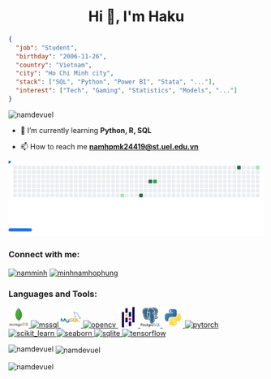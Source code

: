 <h1 align="center">Hi 👋, I'm Haku</h1>

```json
{
  "job": "Student",
  "birthday": "2006-11-26",
  "country": "Vietnam",
  "city": "Ho Chi Minh city",
  "stack": ["SQL", "Python", "Power BI", "Stata", "..."],
  "interest": ["Tech", "Gaming", "Statistics", "Models", "..."]
}
```

<p align="left"> <img src="https://komarev.com/ghpvc/?username=namdevuel&label=Profile%20views&color=0e75b6&style=flat" alt="namdevuel" /> </p>


- 🌱 I’m currently learning **Python, R, SQL**

- 📫 How to reach me **namhpmk24419@st.uel.edu.vn**

<picture>
  <source media="(prefers-color-scheme: dark)" srcset="https://raw.githubusercontent.com/NamDevUEL/NamDevUEL/github-breakout/images/breakout-dark.svg" />
  <source media="(prefers-color-scheme: light)" srcset="https://raw.githubusercontent.com/NamDevUEL/NamDevUEL/github-breakout/images/breakout-light.svg" />
  <img alt="Breakout Game" src="https://raw.githubusercontent.com/NamDevUEL/NamDevUEL/github-breakout/images/breakout-light.svg" />
</picture>


<h3 align="left">Connect with me:</h3>
<p align="left">
<a href="https://kaggle.com/namminh" target="blank"><img align="center" src="https://raw.githubusercontent.com/rahuldkjain/github-profile-readme-generator/master/src/images/icons/Social/kaggle.svg" alt="namminh" height="30" width="40" /></a>
<a href="https://www.hackerrank.com/minhnamhophung" target="blank"><img align="center" src="https://raw.githubusercontent.com/rahuldkjain/github-profile-readme-generator/master/src/images/icons/Social/hackerrank.svg" alt="minhnamhophung" height="30" width="40" /></a>
</p>

<h3 align="left">Languages and Tools:</h3>
<p align="left"> <a href="https://www.mongodb.com/" target="_blank" rel="noreferrer"> <img src="https://raw.githubusercontent.com/devicons/devicon/master/icons/mongodb/mongodb-original-wordmark.svg" alt="mongodb" width="40" height="40"/> </a> <a href="https://www.microsoft.com/en-us/sql-server" target="_blank" rel="noreferrer"> <img src="https://www.svgrepo.com/show/303229/microsoft-sql-server-logo.svg" alt="mssql" width="40" height="40"/> </a> <a href="https://www.mysql.com/" target="_blank" rel="noreferrer"> <img src="https://raw.githubusercontent.com/devicons/devicon/master/icons/mysql/mysql-original-wordmark.svg" alt="mysql" width="40" height="40"/> </a> <a href="https://opencv.org/" target="_blank" rel="noreferrer"> <img src="https://www.vectorlogo.zone/logos/opencv/opencv-icon.svg" alt="opencv" width="40" height="40"/> </a> <a href="https://pandas.pydata.org/" target="_blank" rel="noreferrer"> <img src="https://raw.githubusercontent.com/devicons/devicon/2ae2a900d2f041da66e950e4d48052658d850630/icons/pandas/pandas-original.svg" alt="pandas" width="40" height="40"/> </a> <a href="https://www.postgresql.org" target="_blank" rel="noreferrer"> <img src="https://raw.githubusercontent.com/devicons/devicon/master/icons/postgresql/postgresql-original-wordmark.svg" alt="postgresql" width="40" height="40"/> </a> <a href="https://www.python.org" target="_blank" rel="noreferrer"> <img src="https://raw.githubusercontent.com/devicons/devicon/master/icons/python/python-original.svg" alt="python" width="40" height="40"/> </a> <a href="https://pytorch.org/" target="_blank" rel="noreferrer"> <img src="https://www.vectorlogo.zone/logos/pytorch/pytorch-icon.svg" alt="pytorch" width="40" height="40"/> </a> <a href="https://scikit-learn.org/" target="_blank" rel="noreferrer"> <img src="https://upload.wikimedia.org/wikipedia/commons/0/05/Scikit_learn_logo_small.svg" alt="scikit_learn" width="40" height="40"/> </a> <a href="https://seaborn.pydata.org/" target="_blank" rel="noreferrer"> <img src="https://seaborn.pydata.org/_images/logo-mark-lightbg.svg" alt="seaborn" width="40" height="40"/> </a> <a href="https://www.sqlite.org/" target="_blank" rel="noreferrer"> <img src="https://www.vectorlogo.zone/logos/sqlite/sqlite-icon.svg" alt="sqlite" width="40" height="40"/> </a> <a href="https://www.tensorflow.org" target="_blank" rel="noreferrer"> <img src="https://www.vectorlogo.zone/logos/tensorflow/tensorflow-icon.svg" alt="tensorflow" width="40" height="40"/> </a> </p>

<p><img align="left" src="https://github-readme-stats.vercel.app/api/top-langs?username=namdevuel&show_icons=true&locale=en&layout=compact" alt="namdevuel" /></p>

<p>&nbsp;<img align="center" src="https://github-readme-stats.vercel.app/api?username=namdevuel&show_icons=true&locale=en" alt="namdevuel" /></p>

<p><img align="center" src="https://github-readme-streak-stats.herokuapp.com/?user=namdevuel&" alt="namdevuel" /></p>

